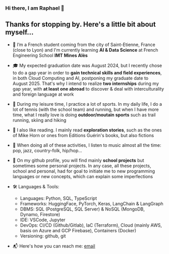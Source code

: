 ### Hi there, I am Raphael 👋

## Thanks for stopping by. Here's a little bit about myself...

- 🌱 I’m a French student coming from the city of Saint-Etienne, France (close to Lyon) and I'm currently learning **AI & Data Science** at French Engineering School **IMT Mines Alès**

- 🎓 My expected graduation date was August 2024, but I recently chose to do a gap year in order to **gain technical skills and field experiences**, in both Cloud Computing and AI, postponing my graduate date to August 2025. That's why I intend to realize **two internships** during my gap year, with **at least one abroad** to discover & deal with interculturality and foreign language at work 

- 🌄 During my leisure time, I practice a lot of sports. In my daily life, I do a lot of tennis (with the school team) and running, but when I have more time, what I really love is doing **outdoor/moutain sports** such as trail running, skiing and hiking

- 📖 I also like reading. I mainly read **exploration stories**, such as the ones of Mike Horn or ones from Editions Guérin's books, but also fictions

- 🎵 When doing all of these activities, I listen to music almost all the time: pop, jazz, country-folk, hip/hop...

- 🎯 On my github profile, you will find mainly **school projects** but sometimes some personal projects. In any case, all these projects, school and personal, had for goal to initiate me to new programming languages or new concepts, which can explain some imperfections 

- 🛠️ Languages & Tools:
  - Languages: Python, SQL, TypeScript
  - Frameworks: HuggingFace, PyTorch, Keras, LangChain & LangGraph
  - DBMS: SQL (PostgreSQL, SQL Server) & NoSQL (MongoDB, Dynamo, Firestore)
  - IDE: VSCode, Jupyter
  - DevOps: CI/CD (Github/Gitlab), IaC (Terraform), Cloud (mainly AWS, basis on Azure and GCP Firebase), Containers (Docker)
  - Versioning: github, git
 
- 📬 Here's how you can reach me: [email](mailto:raphael.seve00@outlook.fr)


<!--
**Rapha2000/Rapha2000** is a ✨ _special_ ✨ repository because its `README.md` (this file) appears on your GitHub profile.

Here are some ideas to get you started:

- 🔭 I’m currently working on ...
- 🌱 I’m currently learning ...
- 👯 I’m looking to collaborate on ...
- 🤔 I’m looking for help with ...
- 💬 Ask me about ...
- 📫 How to reach me: ...
- 😄 Pronouns: ...
- ⚡ Fun fact: ...
-->
